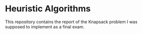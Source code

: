 # Heuristic Algorithms

This repository contains the report of the Knapsack problem I was supposed to implement as a final exam.
